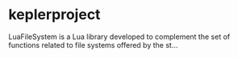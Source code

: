 # keplerproject
LuaFileSystem is a Lua library developed to complement the set of functions related to file systems offered by the st…
